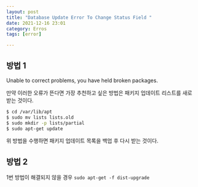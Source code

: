 ```yaml
---
layout: post
title: "Database Update Error To Change Status Field "
date: 2021-12-16 23:01
category: Erros
tags: [error]

---
```




## 방법 1

Unable to correct problems, you have held broken packages.

만약 이러한 오류가 뜬다면 가장 추천하고 싶은 방법은 패키지 업데이트 리스트를 새로 받는 것이다.

```sh
$ cd /var/lib/apt
$ sudo mv lists lists.old
$ sudo mkdir -p lists/partial
$ sudo apt-get update
```

위 방법을 수행하면 패키지 업데이트 목록을 백업 후 다시 받는 것이다.

## 방법 2
1번 방법이 해결되지 않을 경우
`sudo apt-get -f dist-upgrade`